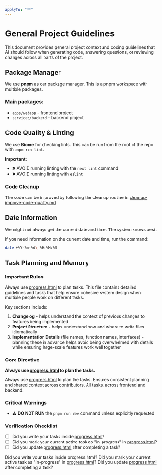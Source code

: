 ```yaml
---
applyTo: "**"
---
```


# General Project Guidelines

This document provides general project context and coding guidelines that AI should follow when generating code, answering questions, or reviewing changes across all parts of the project.

## Package Manager

We use **pnpm** as our package manager. This is a pnpm workspace with multiple packages.

### Main packages:

- `apps/webapp` - frontend project
- `services/backend` - backend project

## Code Quality & Linting

We use **Biome** for checking lints. This can be run from the root of the repo with `pnpm run lint`.

**Important:**

- ❌ AVOID running linting with the `next lint` command
- ❌ AVOID running linting with `eslint`

### Code Cleanup

The code can be improved by following the cleanup routine in [cleanup-improve-code-quality.md](../../guides/routines/cleanup-improve-code-quality.md)

## Date Information

We might not always get the current date and time. The system knows best.

If you need information on the current date and time, run the command:

```bash
date +%Y-%m-%d\ %H:%M:%S
```

## Task Planning and Memory

### Important Rules

Always use [progress.html](../../progress.html) to plan tasks. This file contains detailed guidelines and tasks that help ensure cohesive system design when multiple people work on different tasks.

Key sections include:

1. **Changelog** - helps understand the context of previous changes to features being implemented
2. **Project Structure** - helps understand how and where to write files idiomatically
3. **Implementation Details** (file names, function names, interfaces) - planning these in advance helps avoid being overwhelmed with details while ensuring large-scale features work well together

### Core Directive

**Always use [progress.html](../../progress.html) to plan the tasks.**

<directive>
	<core>Always use <a href="../../progress.html">progress.html</a> to plan the tasks.</core>
	<why>Ensures consistent planning and shared context across contributors.</why>
	<scope>All tasks, across frontend and backend.</scope>
</directive>

### Critical Warnings

- ⚠️ **DO NOT RUN** the `pnpm run dev` command unless explicitly requested

### Verification Checklist

- [ ] Did you write your tasks inside [progress.html](../../progress.html)?
- [ ] Did you mark your current active task as "in-progress" in [progress.html](../../progress.html)?
- [ ] Did you update [progress.html](../../progress.html) after completing a task?

<verify>
	<check>Did you write your tasks inside <a href="../../progress.html">progress.html</a>?</check>
	<check>Did you mark your current active task as "in-progress" in <a href="../../progress.html">progress.html</a>?</check>
	<check>Did you update <a href="../../progress.html">progress.html</a> after completing a task?</check>
</verify>
